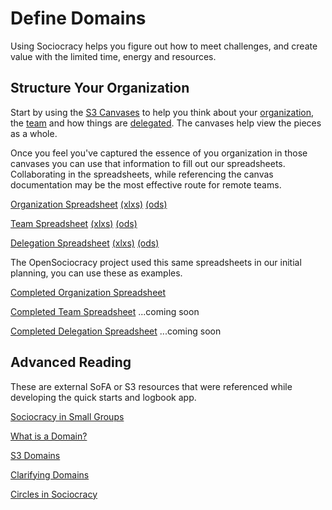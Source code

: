 # Define Domains 

Using Sociocracy helps you figure out how to meet challenges, and create value with the limited time, energy and resources.

## Structure Your Organization

Start by using the [S3 Canvases](https://s3canvas.sociocracy30.org/) to help you think about your [organization](https://s3canvas.sociocracy30.org/s3-organization-canvas.html), the [team](https://s3canvas.sociocracy30.org/s3-team-canvas.html) and how things are [delegated](https://s3canvas.sociocracy30.org/s3-delegation-canvas.html). The canvases help view the pieces as a whole.

Once you feel you've captured the essence of you organization in those canvases you can use that information to fill out our spreadsheets. Collaborating in the spreadsheets, while referencing the canvas documentation may be the most effective route for remote teams. 

[Organization Spreadsheet](https://docs.google.com/spreadsheets/d/1HGy76oZHi8DckC0-y9sSaSNdqKuxMdI-Ma7yFJubmNc/edit?usp=sharing) [(xlxs)](/spreadsheets/organization/OpenSociocracy-Organization-Workbook.xlsx) [(ods)](/spreadsheets/organization/OpenSociocracy-Organization-Workbook.ods)

[Team Spreadsheet](https://docs.google.com/spreadsheets/d/1Fz8TCqUH01VQD7AuPJ_Lgfh2gD1zzPHK6yW4-k-I_Oc/edit?usp=sharing) [(xlxs)](/spreadsheets/OpenSociocracy-Team-Workbook.xlsx) [(ods)](/spreadsheets/OpenSociocracy-Team-Workbook.ods)


[Delegation Spreadsheet](https://docs.google.com/spreadsheets/d/1pOjYS6MdFK_Oq4dNb7UoigdUyBm6wSf1d55KnO7rSNM/edit?usp=sharing) [(xlxs)](/spreadsheets/OpenSociocracy-Delegation-Workbook.xlsx) [(ods)](/spreadsheets/OpenSociocracy-Delegation-Workbook.ods)

The OpenSociocracy project used this same spreadsheets in our initial planning, you can use these as examples. 

[Completed Organization Spreadsheet](https://docs.google.com/spreadsheets/d/1DoN8hmw_zmnt5XvKjR9bLVm0rF31rQg2PoAF7uXW_l0/edit?usp=sharing)

[Completed Team Spreadsheet]() ...coming soon

[Completed Delegation Spreadsheet]() ...coming soon

## Advanced Reading

These are external SoFA or S3 resources that were referenced while developing the quick starts and logbook app.

[Sociocracy in Small Groups](https://www.sociocracyforall.org/sociocracy-in-small-groups/)

[What is a Domain?](https://www.sociocracyforall.org/clarity-and-empowerment-what-is-a-domain/)

[S3 Domains](https://patterns.sociocracy30.org/domain.html)

[Clarifying Domains](https://patterns.sociocracy30.org/clarify-and-develop-domains.html)

[Circles in Sociocracy](https://www.sociocracyforall.org/organizational-circle-structure-in-sociocracy/)